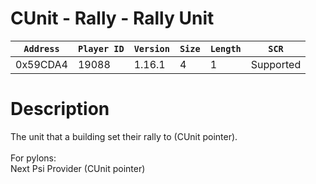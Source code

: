 # CUnit - Rally - Rally Unit

| `Address` | `Player ID` | `Version` | `Size` | `Length` | `SCR` |
| ---------- | ----------- | --------- | ------ | -------- | ---- |
| 0x59CDA4 | 19088 | 1.16.1 | 4 | 1 | Supported |

# Description

The unit that a building set their rally to (CUnit pointer).<br><br>For pylons:<br>Next Psi Provider (CUnit pointer)